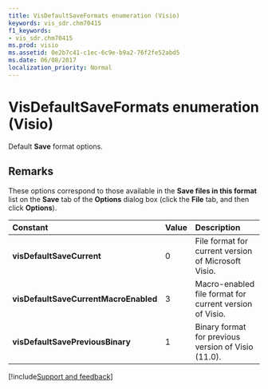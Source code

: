 ```yaml
---
title: VisDefaultSaveFormats enumeration (Visio)
keywords: vis_sdr.chm70415
f1_keywords:
- vis_sdr.chm70415
ms.prod: visio
ms.assetid: 0e2b7c41-c1ec-6c9e-b9a2-76f2fe52abd5
ms.date: 06/08/2017
localization_priority: Normal
---
```



# VisDefaultSaveFormats enumeration (Visio)

Default  **Save** format options.


## Remarks

These options correspond to those available in the  **Save files in this format** list on the **Save** tab of the **Options** dialog box (click the **File** tab, and then click **Options**).



|Constant|Value|Description|
|:-----|:-----|:-----|
| **visDefaultSaveCurrent**|0|File format for current version of Microsoft Visio.|
| **visDefaultSaveCurrentMacroEnabled**|3|Macro-enabled file format for current version of Visio.|
| **visDefaultSavePreviousBinary**|1|Binary format for previous version of Visio (11.0).|

[!include[Support and feedback](~/includes/feedback-boilerplate.md)]